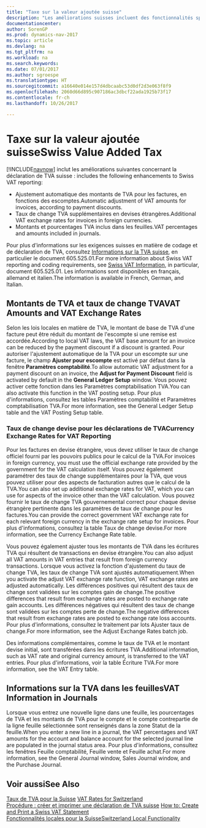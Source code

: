 ```yaml
---
title: "Taxe sur la valeur ajoutée suisse"
description: "Les améliorations suisses incluent des fonctionnalités spéciales concernant la déclaration de TVA."
documentationcenter: 
author: SorenGP
ms.prod: dynamics-nav-2017
ms.topic: article
ms.devlang: na
ms.tgt_pltfrm: na
ms.workload: na
ms.search.keywords: 
ms.date: 07/01/2017
ms.author: sgroespe
ms.translationtype: HT
ms.sourcegitcommit: a16640e014e157d4dbcaabc53d0df2d3e063f8f9
ms.openlocfilehash: 2060d66d895c907186ac3dbcf22ada1925b73f17
ms.contentlocale: fr-ch
ms.lasthandoff: 10/26/2017

---
```

# <a name="swiss-value-added-tax"></a><span data-ttu-id="0a476-103">Taxe sur la valeur ajoutée suisse</span><span class="sxs-lookup"><span data-stu-id="0a476-103">Swiss Value Added Tax</span></span>
[!INCLUDE[navnow](../../includes/navnow_md.md)]<span data-ttu-id="0a476-104"> inclut les améliorations suivantes concernant la déclaration de TVA suisse :</span><span class="sxs-lookup"><span data-stu-id="0a476-104"> includes the following enhancements to Swiss VAT reporting:</span></span>  

- <span data-ttu-id="0a476-105">Ajustement automatique des montants de TVA pour les factures, en fonctions des escomptes.</span><span class="sxs-lookup"><span data-stu-id="0a476-105">Automatic adjustment of VAT amounts for invoices, according to payment discounts.</span></span>  
- <span data-ttu-id="0a476-106">Taux de change TVA supplémentaires en devises étrangères.</span><span class="sxs-lookup"><span data-stu-id="0a476-106">Additional VAT exchange rates for invoices in foreign currencies.</span></span>  
- <span data-ttu-id="0a476-107">Montants et pourcentages TVA inclus dans les feuilles.</span><span class="sxs-lookup"><span data-stu-id="0a476-107">VAT percentages and amounts included in journals.</span></span>  

<span data-ttu-id="0a476-108">Pour plus d'informations sur les exigences suisses en matière de codage et de déclaration de TVA, consultez [Informations sur la TVA suisse](http://www.estv.admin.ch/mwst/dokumentation/00130/00947/00948/index.html?lang=fr), en particulier le document 605.525.01.</span><span class="sxs-lookup"><span data-stu-id="0a476-108">For more information about Swiss VAT reporting and coding requirements, see [Swiss VAT Information](http://www.estv.admin.ch/mwst/dokumentation/00130/00947/00948/index.html?lang=fr), in particular, document 605.525.01.</span></span> <span data-ttu-id="0a476-109">Les informations sont disponibles en français, allemand et italien.</span><span class="sxs-lookup"><span data-stu-id="0a476-109">The information is available in French, German, and Italian.</span></span>  

## <a name="vat-amounts-and-vat-exchange-rates"></a><span data-ttu-id="0a476-110">Montants de TVA et taux de change TVA</span><span class="sxs-lookup"><span data-stu-id="0a476-110">VAT Amounts and VAT Exchange Rates</span></span>  
<span data-ttu-id="0a476-111">Selon les lois locales en matière de TVA, le montant de base de TVA d'une facture peut être réduit du montant de l'escompte si une remise est accordée.</span><span class="sxs-lookup"><span data-stu-id="0a476-111">According to local VAT laws, the VAT base amount for an invoice can be reduced by the payment discount if a discount is granted.</span></span> <span data-ttu-id="0a476-112">Pour autoriser l'ajustement automatique de la TVA pour un escompte sur une facture, le champ **Ajuster pour escompte** est activé par défaut dans la fenêtre **Paramètres comptabilité**.</span><span class="sxs-lookup"><span data-stu-id="0a476-112">To allow automatic VAT adjustment for a payment discount on an invoice, the **Adjust for Payment Discount** field is activated by default in the **General Ledger Setup** window.</span></span> <span data-ttu-id="0a476-113">Vous pouvez activer cette fonction dans les Paramètres comptabilisation TVA.</span><span class="sxs-lookup"><span data-stu-id="0a476-113">You can also activate this function in the VAT posting setup.</span></span> <span data-ttu-id="0a476-114">Pour plus d'informations, consultez les tables Paramètres comptabilité et Paramètres comptabilisation TVA.</span><span class="sxs-lookup"><span data-stu-id="0a476-114">For more information, see the General Ledger Setup table and the VAT Posting Setup table.</span></span>  

### <a name="currency-exchange-rates-for-vat-reporting"></a><span data-ttu-id="0a476-115">Taux de change devise pour les déclarations de TVA</span><span class="sxs-lookup"><span data-stu-id="0a476-115">Currency Exchange Rates for VAT Reporting</span></span>  
<span data-ttu-id="0a476-116">Pour les factures en devise étrangère, vous devez utiliser le taux de change officiel fourni par les pouvoirs publics pour le calcul de la TVA.</span><span class="sxs-lookup"><span data-stu-id="0a476-116">For invoices in foreign currency, you must use the official exchange rate provided by the government for the VAT calculation itself.</span></span> <span data-ttu-id="0a476-117">Vous pouvez également paramétrer des taux de change supplémentaires pour la TVA, que vous pouvez utiliser pour des aspects de facturation autres que le calcul de la TVA.</span><span class="sxs-lookup"><span data-stu-id="0a476-117">You can also set up additional exchange rates for VAT, which you can use for aspects of the invoice other than the VAT calculation.</span></span> <span data-ttu-id="0a476-118">Vous pouvez fournir le taux de change TVA gouvernemental correct pour chaque devise étrangère pertinente dans les paramètres de taux de change pour les factures.</span><span class="sxs-lookup"><span data-stu-id="0a476-118">You can provide the correct government VAT exchange rate for each relevant foreign currency in the exchange rate setup for invoices.</span></span> <span data-ttu-id="0a476-119">Pour plus d'informations, consultez la table Taux de change devise.</span><span class="sxs-lookup"><span data-stu-id="0a476-119">For more information, see the Currency Exchange Rate table.</span></span>  

<span data-ttu-id="0a476-120">Vous pouvez également ajuster tous les montants de TVA dans les écritures TVA qui résultent de transactions en devise étrangère.</span><span class="sxs-lookup"><span data-stu-id="0a476-120">You can also adjust all VAT amounts in VAT entries that result from foreign currency transactions.</span></span> <span data-ttu-id="0a476-121">Lorsque vous activez la fonction d'ajustement du taux de change TVA, les taux de change TVA sont ajustés automatiquement.</span><span class="sxs-lookup"><span data-stu-id="0a476-121">When you activate the adjust VAT exchange rate function, VAT exchange rates are adjusted automatically.</span></span> <span data-ttu-id="0a476-122">Les différences positives qui résultent des taux de change sont validées sur les comptes gain de change.</span><span class="sxs-lookup"><span data-stu-id="0a476-122">The positive differences that result from exchange rates are posted to exchange rate gain accounts.</span></span> <span data-ttu-id="0a476-123">Les différences négatives qui résultent des taux de change sont validées sur les comptes perte de change.</span><span class="sxs-lookup"><span data-stu-id="0a476-123">The negative differences that result from exchange rates are posted to exchange rate loss accounts.</span></span> <span data-ttu-id="0a476-124">Pour plus d'informations, consultez le traitement par lots Ajuster taux de change.</span><span class="sxs-lookup"><span data-stu-id="0a476-124">For more information, see the Adjust Exchange Rates batch job.</span></span>  

<span data-ttu-id="0a476-125">Des informations complémentaires, comme le taux de TVA et le montant devise initial, sont transférées dans les écritures TVA.</span><span class="sxs-lookup"><span data-stu-id="0a476-125">Additional information, such as VAT rate and original currency amount, is transferred to the VAT entries.</span></span> <span data-ttu-id="0a476-126">Pour plus d'informations, voir la table Écriture TVA.</span><span class="sxs-lookup"><span data-stu-id="0a476-126">For more information, see the VAT Entry table.</span></span>  

## <a name="vat-information-in-journals"></a><span data-ttu-id="0a476-127">Informations sur la TVA dans les feuilles</span><span class="sxs-lookup"><span data-stu-id="0a476-127">VAT Information in Journals</span></span>  
<span data-ttu-id="0a476-128">Lorsque vous entrez une nouvelle ligne dans une feuille, les pourcentages de TVA et les montants de TVA pour le compte et le compte contrepartie de la ligne feuille sélectionnée sont renseignés dans la zone Statut de la feuille.</span><span class="sxs-lookup"><span data-stu-id="0a476-128">When you enter a new line in a journal, the VAT percentages and VAT amounts for the account and balance account for the selected journal line are populated in the journal status area.</span></span> <span data-ttu-id="0a476-129">Pour plus d'informations, consultez les fenêtres Feuille comptabilité, Feuille vente et Feuille achat.</span><span class="sxs-lookup"><span data-stu-id="0a476-129">For more information, see the General Journal window, Sales Journal window, and the Purchase Journal.</span></span>  

## <a name="see-also"></a><span data-ttu-id="0a476-130">Voir aussi</span><span class="sxs-lookup"><span data-stu-id="0a476-130">See Also</span></span>  
 <span data-ttu-id="0a476-131">[Taux de TVA pour la Suisse](vat-rates-for-switzerland.md) </span><span class="sxs-lookup"><span data-stu-id="0a476-131">[VAT Rates for Switzerland](vat-rates-for-switzerland.md) </span></span>  
 <span data-ttu-id="0a476-132">[Procédure : créer et imprimer une déclaration de TVA suisse](how-to-create-and-print-a-swiss-vat-statement.md) </span><span class="sxs-lookup"><span data-stu-id="0a476-132">[How to: Create and Print a Swiss VAT Statement](how-to-create-and-print-a-swiss-vat-statement.md) </span></span>  
 [<span data-ttu-id="0a476-133">Fonctionnalités locales pour la Suisse</span><span class="sxs-lookup"><span data-stu-id="0a476-133">Switzerland Local Functionality</span></span>](switzerland-local-functionality.md)   

